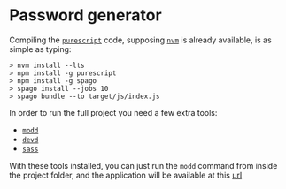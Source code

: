 # Password generator

Compiling the [`purescript`](http://www.purescript.org) code, supposing [`nvm`](http://nvm.sh) is already available, is as simple as typing:

    > nvm install --lts
    > npm install -g purescript
    > npm install -g spago
    > spago install --jobs 10
    > spago bundle --to target/js/index.js


In order to run the full project you need a few extra tools:

  - [`modd`](https://github.com/cortesi/modd)
  - [`devd`](https://github.com/cortesi/devd)
  - [`sass`](https://sass-lang.com/install)

With these tools installed, you can just run the `modd` command from inside the project folder, and the application will be available at this [url](http://devd.io:8000/)